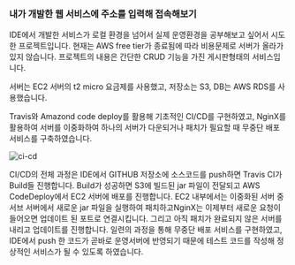 ### 내가 개발한 웹 서비스에 주소를 입력해 접속해보기

IDE에서 개발한 서비스가 로컬 환경을 넘어서 실제 운영환경을 공부해보고 싶어서 시도한 프로젝트입니다. 현재는 AWS free tier가 종료됨에 따라 비용문제로 서버가 올라가 있지 않습니다. 프로젝트의 내용은 간단한 CRUD 기능을 가진 게시판형태의 서비스입니다. 

서버는 EC2 서버의 t2 micro 요금제를 사용했고, 저장소는 S3, DB는 AWS RDS를 사용했습니다.

Travis와 Amazond code deploy를 활용해 기초적인 CI/CD를 구현하였고, NginX를 활용하여 서버를 이중화하여 하나의 서버가 다운되거나 패치가 필요할 때 무중단 배포 서비스를 구축하였습니다.

![ci-cd](https://github.com/sungwoon129/web_service/assets/43958570/aebea74f-8dc4-48c6-8f45-ed13de3135cc)


CI/CD의 전체 과정은 IDE에서 GITHUB 저장소에 소스코드를 push하면 Travis CI가 Build들 진행합니다. Build가 성공하면 S3에 빌드된 jar 파일이 전달되고 AWS CodeDeploy에서 EC2 서버에 배포를 진행합니다. EC2 내부에서는 이중화된 서버 중 서브 서버에서 새로운 jar 파일을 실행하여 패치하고NginX는 이제부터 새로운 요청이 들어오면 업데이트 된 포트로 연결시킵니다. 그리고 아직 패치가 완료되지 않은 서버를 내리고 업데이트를 진행합니다. 일련의 과정을 통해 무중단 배포 서비스를 구현하였고, IDE에서 push 한 코드가 곧바로 운영서버에 반영되기 때문에 테스트 코드를 작성해 정상적인 서비스가 될 수 있도록 하였습니다.
